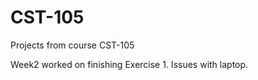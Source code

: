 # CST-105
Projects from course CST-105

Week2 worked on finishing Exercise 1.
Issues with laptop. 





